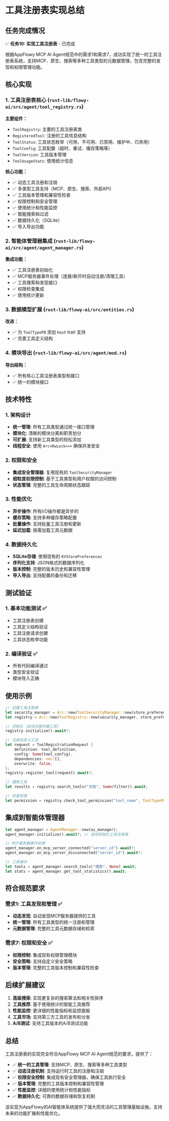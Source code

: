 # 工具注册表实现总结

## 任务完成情况

✅ **任务10: 实现工具注册表** - 已完成

根据AppFlowy MCP AI Agent规范中的需求1和需求7，成功实现了统一的工具注册表系统，支持MCP、原生、搜索等多种工具类型的元数据管理，包含完整的发现和权限管理功能。

## 核心实现

### 1. 工具注册表核心 (`rust-lib/flowy-ai/src/agent/tool_registry.rs`)

**主要组件：**
- `ToolRegistry`: 主要的工具注册表类
- `RegisteredTool`: 注册的工具信息结构
- `ToolStatus`: 工具状态枚举（可用、不可用、已禁用、维护中、已弃用）
- `ToolConfig`: 工具配置（超时、重试、缓存策略等）
- `ToolVersion`: 工具版本管理
- `ToolUsageStats`: 使用统计信息

**核心功能：**
- ✅ 动态工具注册和注销
- ✅ 多类型工具支持（MCP、原生、搜索、外部API）
- ✅ 工具版本管理和兼容性检查
- ✅ 权限控制和安全管理
- ✅ 使用统计和性能监控
- ✅ 智能搜索和过滤
- ✅ 数据持久化（SQLite）
- ✅ 导入导出功能

### 2. 智能体管理器集成 (`rust-lib/flowy-ai/src/agent/agent_manager.rs`)

**集成功能：**
- ✅ 工具注册表初始化
- ✅ MCP服务器事件处理（连接/断开时自动注册/清理工具）
- ✅ 工具搜索和发现接口
- ✅ 权限检查集成
- ✅ 使用统计更新

### 3. 数据模型扩展 (`rust-lib/flowy-ai/src/entities.rs`)

**改进：**
- ✅ 为 `ToolTypePB` 添加 `Hash` trait 支持
- ✅ 完善工具定义结构

### 4. 模块导出 (`rust-lib/flowy-ai/src/agent/mod.rs`)

**导出结构：**
- ✅ 所有核心工具注册表类型和接口
- ✅ 统一的模块接口

## 技术特性

### 1. 架构设计
- **统一管理**: 所有工具类型通过统一接口管理
- **模块化**: 清晰的模块分离和职责划分
- **可扩展**: 支持新工具类型的轻松添加
- **线程安全**: 使用 `Arc<RwLock<>>` 确保并发安全

### 2. 权限和安全
- **集成安全管理器**: 复用现有的 `ToolSecurityManager`
- **细粒度权限控制**: 基于工具类型和用户权限的访问控制
- **状态管理**: 完整的工具生命周期状态跟踪

### 3. 性能优化
- **异步操作**: 所有I/O操作都是异步的
- **缓存策略**: 支持多种缓存策略配置
- **批量操作**: 支持批量工具注册和更新
- **延迟加载**: 按需加载工具元数据

### 4. 数据持久化
- **SQLite存储**: 使用现有的 `KVStorePreferences`
- **序列化支持**: JSON格式的数据序列化
- **版本控制**: 完整的版本历史和兼容性管理
- **导入导出**: 支持配置的备份和迁移

## 测试验证

### 1. 基本功能测试 ✅
- 工具注册表创建
- 工具定义结构验证
- 工具注册请求创建
- 工具状态枚举功能

### 2. 编译验证 ✅
- 所有代码编译通过
- 类型安全验证
- 模块导入正确

## 使用示例

```rust
// 创建工具注册表
let security_manager = Arc::new(ToolSecurityManager::new(store_preferences.clone()));
let registry = Arc::new(ToolRegistry::new(security_manager, store_preferences));

// 初始化（自动注册内置工具）
registry.initialize().await?;

// 注册自定义工具
let request = ToolRegistrationRequest {
    definition: tool_definition,
    config: Some(tool_config),
    dependencies: vec![],
    overwrite: false,
};
registry.register_tool(request).await?;

// 搜索工具
let results = registry.search_tools("文档", Some(filter)).await;

// 检查权限
let permission = registry.check_tool_permission("tool_name", ToolTypePB::MCP, Some("server_id")).await?;
```

## 集成到智能体管理器

```rust
let agent_manager = AgentManager::new(ai_manager);
agent_manager.initialize().await?; // 自动初始化工具注册表

// MCP服务器事件处理
agent_manager.on_mcp_server_connected("server_id").await?;
agent_manager.on_mcp_server_disconnected("server_id").await?;

// 工具操作
let tools = agent_manager.search_tools("搜索", None).await;
let stats = agent_manager.get_tool_statistics().await;
```

## 符合规范要求

### 需求1: 工具发现和管理 ✅
- **动态发现**: 自动发现MCP服务器提供的工具
- **统一管理**: 所有工具类型的统一注册和管理
- **元数据管理**: 完整的工具元数据存储和检索

### 需求7: 权限和安全 ✅
- **权限控制**: 集成现有权限管理模块
- **安全策略**: 支持自定义安全策略
- **版本管理**: 完整的工具版本控制和兼容性检查

## 后续扩展建议

1. **高级搜索**: 实现更复杂的搜索算法和相关性排序
2. **工具推荐**: 基于使用统计的智能工具推荐
3. **性能监控**: 更详细的性能指标和监控面板
4. **工具市场**: 支持第三方工具的发布和分发
5. **A/B测试**: 支持工具版本的A/B测试功能

## 总结

工具注册表的实现完全符合AppFlowy MCP AI Agent规范的要求，提供了：

- ✅ **统一的工具管理**: 支持MCP、原生、搜索等多种工具类型
- ✅ **动态注册机制**: 支持运行时工具的注册和注销
- ✅ **权限安全控制**: 集成现有安全管理器，确保工具执行安全
- ✅ **版本管理**: 完整的工具版本控制和兼容性管理
- ✅ **性能监控**: 详细的使用统计和性能指标
- ✅ **数据持久化**: 可靠的数据存储和恢复机制

该实现为AppFlowy的AI智能体系统提供了强大而灵活的工具管理基础设施，支持未来的功能扩展和性能优化。
